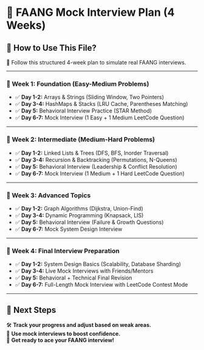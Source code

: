 # 📂 FAANG Mock Interview Plan (4 Weeks)

## **📌 How to Use This File?**  
📅 Follow this structured 4-week plan to simulate real FAANG interviews.  

---

### **📅 Week 1: Foundation (Easy-Medium Problems)**
- ✅ **Day 1-2:** Arrays & Strings (Sliding Window, Two Pointers)  
- ✅ **Day 3-4:** HashMaps & Stacks (LRU Cache, Parentheses Matching)  
- ✅ **Day 5:** Behavioral Interview Practice (STAR Method)  
- ✅ **Day 6-7:** Mock Interview (1 Easy + 1 Medium LeetCode Question)  

---

### **📅 Week 2: Intermediate (Medium-Hard Problems)**
- ✅ **Day 1-2:** Linked Lists & Trees (DFS, BFS, Inorder Traversal)  
- ✅ **Day 3-4:** Recursion & Backtracking (Permutations, N-Queens)  
- ✅ **Day 5:** Behavioral Interview (Leadership & Conflict Resolution)  
- ✅ **Day 6-7:** Mock Interview (1 Medium + 1 Hard LeetCode Question)  

---

### **📅 Week 3: Advanced Topics**
- ✅ **Day 1-2:** Graph Algorithms (Dijkstra, Union-Find)  
- ✅ **Day 3-4:** Dynamic Programming (Knapsack, LIS)  
- ✅ **Day 5:** Behavioral Interview (Failure & Growth Questions)  
- ✅ **Day 6-7:** Mock System Design Interview  

---

### **📅 Week 4: Final Interview Preparation**
- ✅ **Day 1-2:** System Design Basics (Scalability, Database Sharding)  
- ✅ **Day 3-4:** Live Mock Interviews with Friends/Mentors  
- ✅ **Day 5:** Behavioral + Technical Final Revision  
- ✅ **Day 6-7:** Full-Length Mock Interview with LeetCode Contest Mode  

---

## **📌 Next Steps**  
🛠 **Track your progress and adjust based on weak areas.**  
📜 **Use mock interviews to boost confidence.**  
🚀 **Get ready to ace your FAANG interview!**  
